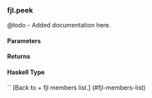 ### fjl.peek
@todo - Added documentation here.

#### Parameters

#### Returns
 
#### Haskell Type
``
[Back to  + fjl members list.]
(#fjl-members-list)
